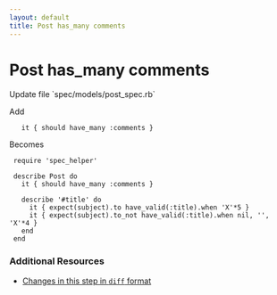```yaml
---
layout: default
title: Post has_many comments
---
```


<h1 id="main">Post has_many comments</h1>
Update file `spec/models/post_spec.rb`

Add
<pre><code>   it { should have_many :comments }</code></pre>


Becomes
<pre><code> require &#39;spec_helper&#39;
&nbsp;
 describe Post do
   it { should have_many :comments }
&nbsp;
   describe &#39;#title&#39; do
     it { expect(subject).to have_valid(:title).when &#39;X&#39;*5 }
     it { expect(subject).to_not have_valid(:title).when nil, &#39;&#39;, &#39;X&#39;*4 }
   end
 end
</code></pre>



### Additional Resources

* [Changes in this step in `diff` format](https://github.com/stevenhallen/rails_getting_started_bdd/commit/862aee34efc389501f95df5a375dd4da4ec8dee6)

